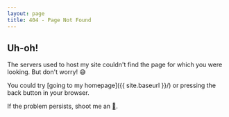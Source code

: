 ```yaml
---
layout: page
title: 404 - Page Not Found
---
```


## Uh-oh!



The servers used to host my site couldn't find the page for which you were looking. But don't worry! :sweat_smile:

You could try [going to my homepage]({{ site.baseurl }}/) or pressing the back button in your browser.

If the problem persists, shoot me an [:email:](mailto:{{site.email}}?Subject=Cannot%20Find%20Page).
